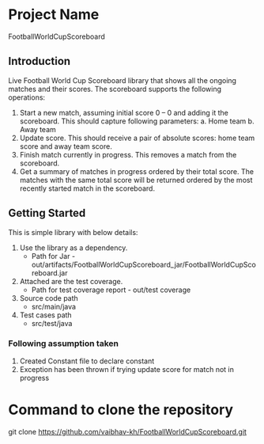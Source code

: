 # Project Name
FootballWorldCupScoreboard

## Introduction
Live Football
World Cup Scoreboard library that shows all the ongoing matches and their scores.
The scoreboard supports the following operations:
1. Start a new match, assuming initial score 0 – 0 and adding it the scoreboard.
   This should capture following parameters:
   a. Home team
   b. Away team
2. Update score. This should receive a pair of absolute scores: home team score and away
   team score.
3. Finish match currently in progress. This removes a match from the scoreboard.
4. Get a summary of matches in progress ordered by their total score. The matches with the
   same total score will be returned ordered by the most recently started match in the
   scoreboard.

## Getting Started

This is simple library with below details:
1. Use the library as a dependency. 
   - Path for Jar - out/artifacts/FootballWorldCupScoreboard_jar/FootballWorldCupScoreboard.jar
2. Attached are the test coverage.
   - Path for test coverage report - out/test coverage 
3. Source code path
   - src/main/java
4. Test cases path 
   - src/test/java

### Following assumption taken
1. Created Constant file to declare constant
2. Exception has been thrown if trying update score for match not in progress

# Command to clone the repository
git clone https://github.com/vaibhav-kh/FootballWorldCupScoreboard.git